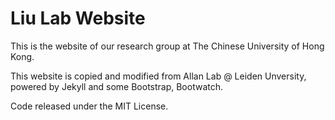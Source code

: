 # Liu Lab Website

This is the website of our research group at The Chinese University of Hong Kong.

This website is copied and modified from Allan Lab @ Leiden Unversity, powered by Jekyll and some Bootstrap, Bootwatch. 

Code released under the MIT License.

